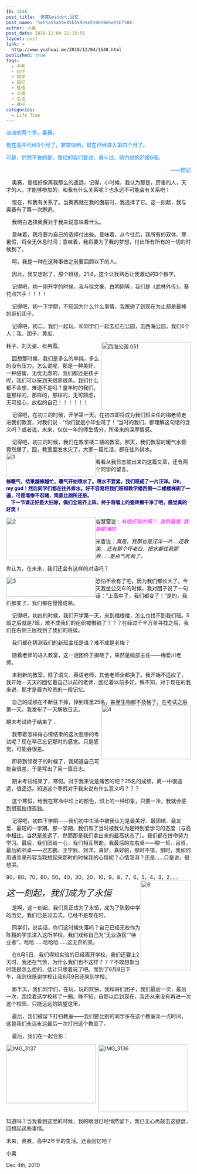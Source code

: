 ```yaml
---
ID: 1548
post_title: '奥赛&middot;回忆'
post_name: '%e5%a5%a5%e8%b5%9b%e5%9b%9e%e5%bf%86'
author: 小奥
post_date: 2010-12-04 21:13:58
layout: post
link: >
  http://www.yushuai.me/2010/12/04/1548.html
published: true
tags:
  - 中考
  - 初中
  - 同学
  - 回忆
  - 感悟
  - 点滴
  - 生活
  - 高中
categories:
  - Life Time
---
```

<p><font color="#0080ff">淡淡的两个字，奥赛。</font></p>  <p><font color="#0080ff">现在高中已经3个月了，非常快哟，现在已经进入第四个月了。</font></p>  <p><font color="#0080ff">可是，仍然不舍的是，曾经的我们爱过、奋斗过、努力过的21级6班。</font></p>  <p align="right"><font color="#0080ff">——题记</font></p> <!--more-->  <p align="right"></p>  <p>&#160;&#160;&#160; 奥赛，曾经好像离我那么的遥远，记得，小时候，我认为那是，厉害的人，天才的人，才能够参加的，和我有什么关系呢？也永远不可能会有关系吧！</p>  <p>&#160;&#160;&#160; 现在，和我有关系了。当奥赛就在我的面前时，我选择了它。这一刻起，我与奥赛有了第一次邂逅。</p>  <p>&#160;&#160;&#160; 我明白选择奥赛对于我来说意味着什么。</p>  <p>&#160;&#160;&#160; 意味着，我将要为自己的选择付出些。意味着，从今往后，我所有的双休、寒暑假，将全无休息时间；意味着，我将要为了我的梦想，付出所有所有的一切的时候到了。</p>  <p>&#160;&#160;&#160; 呵，我是一种在这种事做之前要回顾以下的人。</p>  <p>&#160;&#160;&#160; 因此，我又想起了，那个班级。21.6，这个让我熟悉让我激动的3个数字。</p>  <p>&#160;&#160;&#160; 记得吧，初一刚开学的时候，我与徐文豪、白明刚等，我们是《武林外传》，葵花点穴手！！！！</p>  <p>&#160;&#160;&#160; 记得吧，初一下学期，不知因为什么什么事情，我邂逅了到现在为止都是最棒的哥们团子。</p>  <p>&#160;&#160;&#160; 记得吧，初二，我们一起玩，和同学们一起去红石公园，去西海公园，我们6个人：我、团子、黄瓜、</p>  <p><img style="border-right-width: 0px; display: inline; border-top-width: 0px; border-bottom-width: 0px; margin-left: 0px; border-left-width: 0px; margin-right: 0px" title="西海公园 051" border="0" alt="西海公园 051" align="right" src="https://dqhplhzz2008-1251830035.cos.ap-guangzhou.myqcloud.com/wp-content/uploads/2010/12/051.jpg" width="244" height="186" /></p>  <p>耗子、刘天姿、张冉霞。</p>  <p>&#160;&#160;&#160; 回想那时候，我们是多么的单纯，多么的没有压力。怎么说呢，那是一种美好，一种甜蜜，无忧无虑的，我们都还是孩子呢，我们可以玩到天很黑很黑。我们什么都不会想，难道不是吗？童年时的我们，是那样的，那样的，那样的，无可顾虑，无可担心，放松的自己！！！！！！</p>  <p>&#160;&#160;&#160; 记得吧，在初三的时候，开学第一天。在初四即将成为我们班主任的梅老师走进我们教室，对我们说：“你们就是小毕业班了！”当时的我们，都理解这句话的含义吗？或者说，未来，仅仅一年的师生情分，所带来的深厚情感。</p>  <p>&#160;&#160;&#160; 记得吧，初三的时候，我们在教学楼二楼的教室。那天，我们教室的暖气水管竟然爆了，囧，教室里发水灾了，大家一篇忙活，都在往外排水。<img style="border-bottom: 0px; border-left: 0px; display: inline; margin-left: 0px; border-top: 0px; margin-right: 0px; border-right: 0px" title="1" border="0" alt="1" align="left" src="https://dqhplhzz2008-1251830035.cos.ap-guangzhou.myqcloud.com/wp-content/uploads/2010/12/1.jpg" width="244" height="65" /> </p>  <p> 看看从我日志摘出来的这篇文章，还有两个同学的留言。</p>  <p><strong><font color="#000080" size="2">修暖气，结果越修越忙，暖气开始喷水了。喷水不要紧，我们班成了一片汪洋。Oh，my god！然后同学们都在往外排水。好不容易将我们班和教学楼西侧一二楼楼梯刷了一遍，可是墙惨不忍睹，简直比厕所还脏。       <br />&#160;&#160;&#160; 下一节课正好是大扫除，偶们全班齐上阵，终于将墙上的瓷砖擦干净了吧，感觉真的好笑！</font></strong></p>  <p><img style="border-bottom: 0px; border-left: 0px; display: inline; margin-left: 0px; border-top: 0px; margin-right: 0px; border-right: 0px" title="2" border="0" alt="2" align="left" src="https://dqhplhzz2008-1251830035.cos.ap-guangzhou.myqcloud.com/wp-content/uploads/2010/12/2.jpg" width="244" height="116" />谷慧莹说：<font color="#ff00ff"><em>有啥好笑的啊？&#160; 真倒霉哦&#160; 我那都淹叻</em></font></p>  <p>米哲说：<em>真是，我那也是汪洋一片....还敢笑....还有那个坏老白，把水都往我那弄......差点气死我了。</em></p>  <p> 你认为，在未来，我们还会有这样的对话吗？</p>  <p><img style="border-bottom: 0px; border-left: 0px; display: inline; margin-left: 0px; border-top: 0px; margin-right: 0px; border-right: 0px" title="3" border="0" alt="3" align="left" src="https://dqhplhzz2008-1251830035.cos.ap-guangzhou.myqcloud.com/wp-content/uploads/2010/12/3.jpg" width="244" height="53" /> </p>  <p>恐怕不会有了吧，因为我们都长大了。今天我坐公交车的时候，我对团子说了一句话：“上高中了，我们都变了！”是的，我们都变了，我们都在慢慢成熟。</p>  <p>&#160;&#160;&#160; 记得吧，初四的时候，我们开学第一天，来到福根楼，怎么也找不到我们班。5班之后就是7班，难不成我们的组织被撤销了？？？在经过千辛万苦寻找之后，我们在右侧三层找到了我们的班级。</p>  <p>&#160;&#160;&#160; 我们都在猜测我们的新班主任是谁？难不成是老梅？</p>  <p>&#160;&#160;&#160; 随着老师的进入教室，这一谜团终于揭晓了，果然是级部主任——梅爱川老师。</p>  <p>&#160;&#160;&#160; 来到新的教室，除了语文、英语老师，其他老师全都换了。我开始不适应了，我开始一天天的回忆着自己以前的老师，回忆着以前多好。殊不知，对于现在的我来说，那才是最为珍贵的一段记忆。</p>  <p>&#160;&#160;&#160; 自己的成绩在不断往下掉，掉到班里25名，甚至生物都不及格了。在考试之后第一天，我发布了一天解放日志。<img style="border-bottom: 0px; border-left: 0px; display: inline; margin-left: 0px; border-top: 0px; margin-right: 0px; border-right: 0px" title="4" border="0" alt="4" align="right" src="https://dqhplhzz2008-1251830035.cos.ap-guangzhou.myqcloud.com/wp-content/uploads/2010/12/4.jpg" width="244" height="147" /></p>  <p>期末考试终于结束了...</p>  <p>&#160;&#160;&#160; 我带着怎样得心情结束的这次悲惨的考试呢？现在早已忘记那时的感觉。只是感觉，可能会很差。</p>  <p>&#160;&#160;&#160; 即将到领卷子的时候了，我知道自己可能会很差。于是写出了另一篇日志。</p>  <p>&#160;&#160;&#160; 期末考试结束了，寒假。对于我来说是痛苦的吧？25名的成绩，离一中很遥远，很遥远。知道这个寒假对于我来说有什么意义吗？？？</p>  <p>&#160;&#160;&#160; 这个寒假，给我在寒冷中印上的颜色，印上的一种印象，只要一冷，我就会感到很孤独很孤独。</p>  <p>&#160;&#160;&#160; 记得吧，初四下学期——我们初中生活中被我认为是最美好、最团结、最友爱、最短的一学期。那一学期，我们有了当时被我认为是特别爱学习的态度（与高中相比，当然是差远了，然而那是我们拿出来的最高状态了）。我们都在拼命努力学习。最后，我们团结一心，我们相互帮助。我最后的左右桌——柳一哲、吕哲，最后的邻桌——迟志鹏、王宇辰、刘洋。真好，真好的，那时不错，那时，我如何用语言来形容当我想起来那时的时候我的心情呢？心情澎湃？还是……只是说，很想哭。</p>  <p>90，80，70，60，50，40，30，20，10，9，8，7，6，5，4，3，2……<img style="border-bottom: 0px; border-left: 0px; display: inline; margin-left: 0px; border-top: 0px; margin-right: 0px; border-right: 0px" title="6" border="0" alt="6" align="right" src="https://dqhplhzz2008-1251830035.cos.ap-guangzhou.myqcloud.com/wp-content/uploads/2010/12/6.jpg" width="137" height="244" /> </p>  <p></p>  <p><em><font size="5">这一刻起，我们成为了永恒</font></em></p>  <p>&#160;&#160;&#160; 是啊，这一刻起，我们真正成为了永恒，成为了陈毅中学的历史，我们已是过去式，已经不是现在时。</p>  <p>&#160;&#160;&#160; 同学们，说实话，你们这时候失落吗？自己已经无权作为陈毅的学生进入这所学校。我们戏称自己为“无业游民”“待业者”，哈哈……哈哈哈……这无奈的笑。</p>  <p>&#160;&#160;&#160; 在6月5日，我们得知实验的已经离开学校，我们还要上2天时，我还在气愤，为什么我们也不这样？？？不敢想象当时我是怎么想的，估计只想着玩了吧。而到了6月8日下午，我则很感谢学校让我6月9日还来到学校。</p>  <p>&#160;&#160;&#160; 那半天，我们同学们，在玩，玩的欢快，我和哥们团子，我们最后一次，最后一次，围绕着这学校转了一圈。殊不知，自那以后到现在，我还从来没有再进一次这个校园，只能远远的眺望这里。</p>  <p>&#160;&#160;&#160; 最后，我们被留下打扫教室——我们要比别的同学多在这个教室呆一点时间，这是我们永远永远最后一次打扫这个教室了。</p>  <p>&#160;&#160;&#160; 最后，我们在一起合影：</p>  <p><img style="border-bottom: 0px; border-left: 0px; display: inline; margin-left: 0px; border-top: 0px; margin-right: 0px; border-right: 0px" title="IMG_3137" border="0" alt="IMG_3137" align="left" src="https://dqhplhzz2008-1251830035.cos.ap-guangzhou.myqcloud.com/wp-content/uploads/2010/12/IMG_3137.jpg" width="244" height="160" /> </p> <img style="border-bottom: 0px; border-left: 0px; display: block; float: none; margin-left: auto; border-top: 0px; margin-right: auto; border-right: 0px" title="IMG_3136" border="0" alt="IMG_3136" src="https://dqhplhzz2008-1251830035.cos.ap-guangzhou.myqcloud.com/wp-content/uploads/2010/12/IMG_3136.jpg" width="244" height="184" />   <p></p>  <p>知道吗？当我看到这里的时候，我的眼泪已经悄然留下，我已无心再敲击这键盘，回想起这些事情。</p>  <p>未来，奥赛，高中2年半的生活。还会回忆吧？</p>  <p>小奥</p>  <p>Dec 4th, 2010</p>